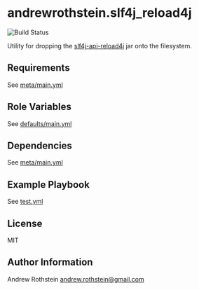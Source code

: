 andrewrothstein.slf4j_reload4j
=========

![Build Status](https://github.com/andrewrothstein/ansible-reload4j/actions/workflows/build.yml/badge.svg)

Utility for dropping the [slf4j-api-reload4j](https://reload4j.qos.ch/) jar onto the filesystem.

Requirements
------------

See [meta/main.yml](meta/main.yml)

Role Variables
--------------

See [defaults/main.yml](defaults/main.yml)

Dependencies
------------

See [meta/main.yml](meta/main.yml)

Example Playbook
----------------

See [test.yml](test.yml)

License
-------

MIT

Author Information
------------------

Andrew Rothstein <andrew.rothstein@gmail.com>

